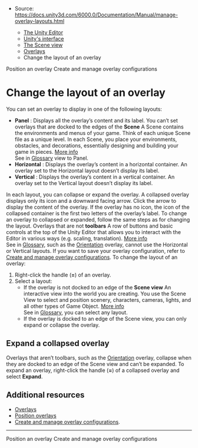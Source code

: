 * Source: https://docs.unity3d.com/6000.0/Documentation/Manual/manage-overlay-layouts.html

  * [The Unity Editor](https://docs.unity3d.com/6000.0/Documentation/Manual/unity-editor.html)
  * [Unity's interface](https://docs.unity3d.com/6000.0/Documentation/Manual/UsingTheEditor.html)
  * [The Scene view](https://docs.unity3d.com/6000.0/Documentation/Manual/UsingTheSceneView.html)
  * [Overlays](https://docs.unity3d.com/6000.0/Documentation/Manual/overlays.html)
  * Change the layout of an overlay


[](https://docs.unity3d.com/6000.0/Documentation/Manual/position-overlay.html)
Position an overlay
[](https://docs.unity3d.com/6000.0/Documentation/Manual/manage-overlay-configurations.html)
Create and manage overlay configurations
# Change the layout of an overlay
You can set an overlay to display in one of the following layouts:
  * **Panel** : Displays all the overlay’s content and its label. You can’t set overlays that are docked to the edges of the **Scene** A Scene contains the environments and menus of your game. Think of each unique Scene file as a unique level. In each Scene, you place your environments, obstacles, and decorations, essentially designing and building your game in pieces. [More info](https://docs.unity3d.com/6000.0/Documentation/Manual/CreatingScenes.html)  
See in [Glossary](https://docs.unity3d.com/6000.0/Documentation/Manual/Glossary.html#Scene) view to Panel.
  * **Horizontal** : Displays the overlay’s content in a horizontal container. An overlay set to the Horizontal layout doesn’t display its label.
  * **Vertical** : Displays the overlay’s content in a vertical container. An overlay set to the Vertical layout doesn’t display its label.


In each layout, you can collapse or expand the overlay. A collapsed overlay displays only its icon and a downward facing arrow. Click the arrow to display the content of the overlay. If the overlay has no icon, the icon of the collapsed container is the first two letters of the overlay’s label. To change an overlay to collapsed or expanded, follow the same steps as for changing the layout.
Overlays that are not **toolbars** A row of buttons and basic controls at the top of the Unity Editor that allows you to interact with the Editor in various ways (e.g. scaling, translation). [More info](https://docs.unity3d.com/6000.0/Documentation/Manual/Toolbar.html)  
See in [Glossary](https://docs.unity3d.com/6000.0/Documentation/Manual/Glossary.html#Toolbar), such as the [Orientation](https://docs.unity3d.com/6000.0/Documentation/Manual/SceneViewNavigation.html#gizmo) overlay, cannot use the Horizontal or Vertical layouts.
If you want to save your overlay configuration, refer to [Create and manage overlay configurations](https://docs.unity3d.com/6000.0/Documentation/Manual/manage-overlay-configurations.html).
To change the layout of an overlay:
  1. Right-click the handle (**=**) of an overlay.
  2. Select a layout: 
     * If the overlay is not docked to an edge of the **Scene view** An interactive view into the world you are creating. You use the Scene View to select and position scenery, characters, cameras, lights, and all other types of Game Object. [More info](https://docs.unity3d.com/6000.0/Documentation/Manual/UsingTheSceneView.html)  
See in [Glossary](https://docs.unity3d.com/6000.0/Documentation/Manual/Glossary.html#SceneView), you can select any layout.
     * If the overlay is docked to an edge of the Scene view, you can only expand or collapse the overlay.


## Expand a collapsed overlay
Overlays that aren’t toolbars, such as the [Orientation](https://docs.unity3d.com/6000.0/Documentation/Manual/SceneViewNavigation.html#gizmo) overlay, collapse when they are docked to an edge of the Scene view and can’t be expanded.
To expand an overlay, right-click the handle (**=**) of a collapsed overlay and select **Expand**.
## Additional resources
  * [Overlays](https://docs.unity3d.com/6000.0/Documentation/Manual/overlays.html)
  * [Position overlays](https://docs.unity3d.com/6000.0/Documentation/Manual/position-overlay.html)
  * [Create and manage overlay configurations](https://docs.unity3d.com/6000.0/Documentation/Manual/manage-overlay-configurations.html).


* * *
[](https://docs.unity3d.com/6000.0/Documentation/Manual/position-overlay.html)
Position an overlay
[](https://docs.unity3d.com/6000.0/Documentation/Manual/manage-overlay-configurations.html)
Create and manage overlay configurations
